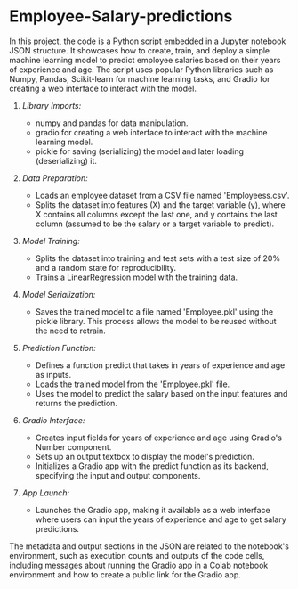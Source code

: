 # Employee-Salary-predictions

In this project, the
code is a Python script embedded in a Jupyter notebook JSON structure. It showcases how to create, train, and deploy a simple machine learning model to predict employee salaries based on their years of experience and age. The script uses popular Python libraries such as Numpy, Pandas, Scikit-learn for machine learning tasks, and Gradio for creating a web interface to interact with the model.

1. *Library Imports:*
   - numpy and pandas for data manipulation.
   - gradio for creating a web interface to interact with the machine learning model.
   - pickle for saving (serializing) the model and later loading (deserializing) it.

2. *Data Preparation:*
   - Loads an employee dataset from a CSV file named 'Employeess.csv'.
   - Splits the dataset into features (X) and the target variable (y), where X contains all columns except the last one, and y contains the last column (assumed to be the salary or a target variable to predict).

3. *Model Training:*
   - Splits the dataset into training and test sets with a test size of 20% and a random state for reproducibility.
   - Trains a LinearRegression model with the training data.

4. *Model Serialization:*
   - Saves the trained model to a file named 'Employee.pkl' using the pickle library. This process allows the model to be reused without the need to retrain.

5. *Prediction Function:*
   - Defines a function predict that takes in years of experience and age as inputs.
   - Loads the trained model from the 'Employee.pkl' file.
   - Uses the model to predict the salary based on the input features and returns the prediction.

6. *Gradio Interface:*
   - Creates input fields for years of experience and age using Gradio's Number component.
   - Sets up an output textbox to display the model's prediction.
   - Initializes a Gradio app with the predict function as its backend, specifying the input and output components.

7. *App Launch:*
   - Launches the Gradio app, making it available as a web interface where users can input the years of experience and age to get salary predictions.

The metadata and output sections in the JSON are related to the notebook's environment, such as execution counts and outputs of the code cells, including messages about running the Gradio app in a Colab notebook environment and how to create a public link for the Gradio app.
